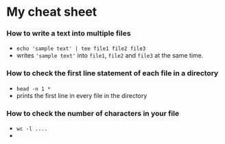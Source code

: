 # My cheat sheet

### How to write a text into multiple files
+ `echo 'sample text' | tee file1 file2 file3`
+ writes `'sample text'` into `file1`, `file2` and `file3` at the same time.

### How to check the first line statement of each file in a directory
+ `head -n 1 *`
+ prints the first line in every file in the directory

### How to check the number of characters in your file
+ `wc -l ....`
+ 
